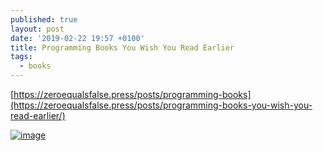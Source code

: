 ```yaml
---
published: true
layout: post
date: '2019-02-22 19:57 +0100'
title: Programming Books You Wish You Read Earlier
tags:
  - books
---
```

[https://zeroequalsfalse.press/posts/programming-books](https://zeroequalsfalse.press/posts/programming-books-you-wish-you-read-earlier/)

[![image](https://images.tandf.co.uk/common/jackets/amazon/978012374/9780123747310.jpg)](https://www.google.com/search?q=Artificial+Intelligence+for+Games)
